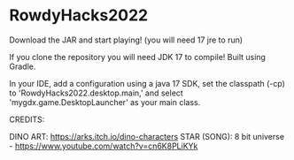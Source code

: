 # RowdyHacks2022

Download the JAR and start playing! (you will need 17 jre to run)

If you clone the repository you will need JDK 17 to compile!
Built using Gradle. 

In your IDE, add a configuration using a java 17 SDK, 
set the classpath (-cp) to 'RowdyHacks2022.desktop.main,'
and select 'mygdx.game.DesktopLauncher' as your main class.

CREDITS: 

DINO ART: https://arks.itch.io/dino-characters
STAR (SONG): 8 bit universe - https://www.youtube.com/watch?v=cn6K8PLiKYk
